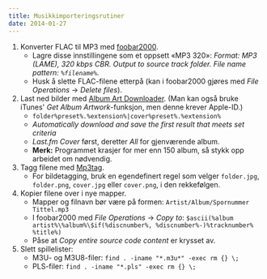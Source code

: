 ```yaml
---
title: Musikkimporteringsrutiner
date: 2014-01-27
---
```


1.  Konverter FLAC til MP3 med [foobar2000](http://www.foobar2000.org/).
    -   Lagre disse innstillingene som et oppsett «MP3 320»: *Format: MP3 (LAME), 320 kbps CBR. Output to source track folder. File name pattern: `%filename%`.*
    -   Husk å slette FLAC-filene etterpå (kan i foobar2000 gjøres med *File Operations* -> *Delete files*).
2.  Last ned bilder med [Album Art Downloader](http://sourceforge.net/projects/album-art/). (Man kan også bruke iTunes' *Get Album Artwork*-funksjon, men denne krever Apple-ID.)
    -   `folder%preset%.%extension%|cover%preset%.%extension%`
    -   *Automatically download and save the first result that meets set criteria*
    -   *Last.fm Cover* først, deretter *All* for gjenværende album.
    -   **Merk:** Programmet krasjer for mer enn 150 album, så stykk opp arbeidet om nødvendig.
3.  Tagg filene med [Mp3tag](http://www.mp3tag.de/en/).
    -   For bildetagging, bruk en egendefinert regel som velger `folder.jpg`, `folder.png`, `cover.jpg` eller `cover.png`, i den rekkefølgen.
4.  Kopier filene over i nye mapper.
    -   Mapper og filnavn bør være på formen: `Artist/Album/Spornummer Tittel.mp3`
    -   I foobar2000 med *File Operations* -> *Copy to*: `$ascii(%album artist%\%album%\$if(%discnumber%, %discnumber%-)%tracknumber% %title%)`
    -   Påse at *Copy entire source code content* er krysset av.
5.  Slett spillelister:
    -   M3U- og M3U8-filer: `find . -iname "*.m3u*" -exec rm {} \;`
    -   PLS-filer: `find . -iname "*.pls" -exec rm {} \;`

